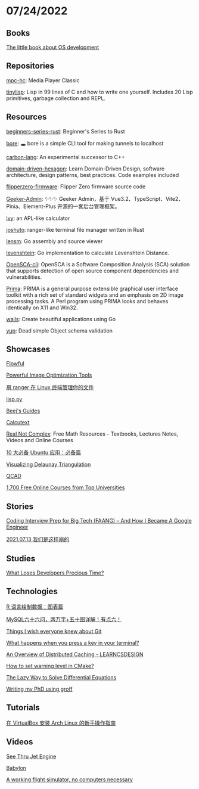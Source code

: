 # 07/24/2022

## Books
[The little book about OS development](http://littleosbook.github.io/)

## Repositories
[mpc-hc](https://github.com/clsid2/mpc-hc): Media Player Classic

[tinylisp](https://github.com/Robert-van-Engelen/tinylisp): Lisp in 99 lines of C and how to write one yourself. Includes 20 Lisp primitives, garbage collection and REPL.

## Resources
[beginners-series-rust](https://github.com/microsoft/beginners-series-rust): Beginner's Series to Rust

[bore](https://github.com/ekzhang/bore): 🕳 bore is a simple CLI tool for making tunnels to localhost

[carbon-lang](https://github.com/carbon-language/carbon-lang): An experimental successor to C++

[domain-driven-hexagon](https://github.com/Sairyss/domain-driven-hexagon): Learn Domain-Driven Design, software architecture, design patterns, best practices. Code examples included

[flipperzero-firmware](https://github.com/flipperdevices/flipperzero-firmware): Flipper Zero firmware source code

[Geeker-Admin](https://github.com/HalseySpicy/Geeker-Admin): ✨✨✨ Geeker Admin，基于 Vue3.2、TypeScript、Vite2、Pinia、Element-Plus 开源的一套后台管理框架。

[ivy](https://github.com/robpike/ivy): an APL-like calculator

[joshuto](https://github.com/kamiyaa/joshuto): ranger-like terminal file manager written in Rust

[lensm](https://github.com/loov/lensm): Go assembly and source viewer

[levenshtein](https://github.com/agnivade/levenshtein): Go implementation to calculate Levenshtein Distance.

[OpenSCA-cli](https://github.com/XmirrorSecurity/OpenSCA-cli/): OpenSCA is a Software Composition Analysis (SCA) solution that supports detection of open source component dependencies and vulnerabilities.

[Prima](https://github.com/dk/Prima): PRIMA is a general purpose extensible graphical user interface toolkit with a rich set of standard widgets and an emphasis on 2D image processing tasks. A Perl program using PRIMA looks and behaves identically on X11 and Win32.

[wails](https://github.com/wailsapp/wails): Create beautiful applications using Go

[yup](https://github.com/jquense/yup): Dead simple Object schema validation

## Showcases
[Flowful](https://www.flowful.app/player)

[Powerful Image Optimization Tools](https://www.smashingmagazine.com/2022/07/powerful-image-optimization-tools/)

[用 ranger 在 Linux 终端管理你的文件](https://linux.cn/article-14835-1.html)

[lisp.py](https://khamidou.com/compilers/lisp.py/)

[Beej's Guides](https://beej.us/guide/)

[Calcutext](https://calcutext.com/)

[Real Not Complex](https://realnotcomplex.com/): Free Math Resources - Textbooks, Lectures Notes, Videos and Online Courses

[10 大必备 Ubuntu 应用：必备篇](https://linux.cn/article-14841-1.html)

[Visualizing Delaunay Triangulation](https://ianthehenry.com/posts/delaunay/)

[QCAD](https://www.qcad.org/en/)

[1,700 Free Online Courses from Top Universities](https://www.openculture.com/freeonlinecourses)

## Stories
[Coding Interview Prep for Big Tech (FAANG) – And How I Became A Google Engineer](https://www.freecodecamp.org/news/coding-interview-prep-for-big-tech/)

[2021.07.13 我们是这样崩的](https://www.bilibili.com/read/cv17521097)

## Studies
[What Loses Developers Precious Time?](https://www.i-programmer.info/news/90-tools/15578-what-loses-developers-precious-time.html)

## Technologies
[R 语言绘制数据：图表篇](https://linux.cn/article-14830-1.html)

[MySQL六十六问，两万字+五十图详解！有点六！](https://mp.weixin.qq.com/s/Q_uiKoNZW5Dgc7XFmM_8Qg)

[Things I wish everyone knew about Git](https://blog.plover.com/prog/git/tips.html)

[What happens when you press a key in your terminal?](https://jvns.ca/blog/2022/07/20/pseudoterminals/)

[An Overview of Distributed Caching - LEARNCSDESIGN](https://www.learncsdesign.com/an-overview-of-distributed-caching/)

[How to set warning level in CMake?](https://newbedev.com/how-to-set-warning-level-in-cmake)

[The Lazy Way to Solve Differential Equations](https://iagoleal.com/posts/calculus-symbolic-ode/)

[Writing my PhD using groff](https://jstutter.netlify.app/#220721-writing-my-phd-using-groff)

## Tutorials
[在 VirtualBox 安装 Arch Linux 的新手操作指南](https://linux.cn/article-14834-1.html)

## Videos
[See Thru Jet Engine](https://www.youtube.com/watch?v=MgL0GW248mE)

[Babylon](https://www.youtube.com/watch?v=hyXciy8UM4k)

[A working flight simulator, no computers necessary](https://www.youtube.com/watch?v=RJAYZgOZS08)
